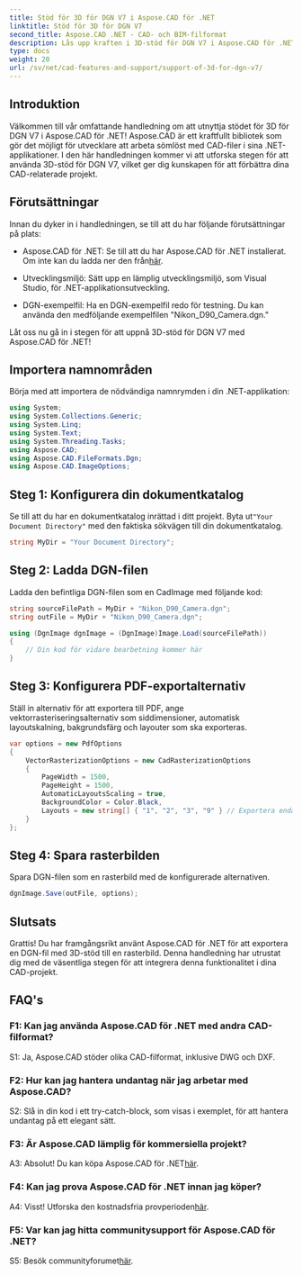 ```yaml
---
title: Stöd för 3D för DGN V7 i Aspose.CAD för .NET
linktitle: Stöd för 3D för DGN V7
second_title: Aspose.CAD .NET - CAD- och BIM-filformat
description: Lås upp kraften i 3D-stöd för DGN V7 i Aspose.CAD för .NET. Följ vår steg-för-steg handledning.
type: docs
weight: 20
url: /sv/net/cad-features-and-support/support-of-3d-for-dgn-v7/
---
```

## Introduktion

Välkommen till vår omfattande handledning om att utnyttja stödet för 3D för DGN V7 i Aspose.CAD för .NET! Aspose.CAD är ett kraftfullt bibliotek som gör det möjligt för utvecklare att arbeta sömlöst med CAD-filer i sina .NET-applikationer. I den här handledningen kommer vi att utforska stegen för att använda 3D-stöd för DGN V7, vilket ger dig kunskapen för att förbättra dina CAD-relaterade projekt.

## Förutsättningar

Innan du dyker in i handledningen, se till att du har följande förutsättningar på plats:

-  Aspose.CAD för .NET: Se till att du har Aspose.CAD för .NET installerat. Om inte kan du ladda ner den från[här](https://releases.aspose.com/cad/net/).

- Utvecklingsmiljö: Sätt upp en lämplig utvecklingsmiljö, som Visual Studio, för .NET-applikationsutveckling.

- DGN-exempelfil: Ha en DGN-exempelfil redo för testning. Du kan använda den medföljande exempelfilen "Nikon_D90_Camera.dgn."

Låt oss nu gå in i stegen för att uppnå 3D-stöd för DGN V7 med Aspose.CAD för .NET!

## Importera namnområden

Börja med att importera de nödvändiga namnrymden i din .NET-applikation:

```csharp
using System;
using System.Collections.Generic;
using System.Linq;
using System.Text;
using System.Threading.Tasks;
using Aspose.CAD;
using Aspose.CAD.FileFormats.Dgn;
using Aspose.CAD.ImageOptions;
```

## Steg 1: Konfigurera din dokumentkatalog

 Se till att du har en dokumentkatalog inrättad i ditt projekt. Byta ut`"Your Document Directory"` med den faktiska sökvägen till din dokumentkatalog.

```csharp
string MyDir = "Your Document Directory";
```

## Steg 2: Ladda DGN-filen

Ladda den befintliga DGN-filen som en CadImage med följande kod:

```csharp
string sourceFilePath = MyDir + "Nikon_D90_Camera.dgn";
string outFile = MyDir + "Nikon_D90_Camera.dgn";

using (DgnImage dgnImage = (DgnImage)Image.Load(sourceFilePath))
{
    // Din kod för vidare bearbetning kommer här
}
```

## Steg 3: Konfigurera PDF-exportalternativ

Ställ in alternativ för att exportera till PDF, ange vektorrasteriseringsalternativ som siddimensioner, automatisk layoutskalning, bakgrundsfärg och layouter som ska exporteras.

```csharp
var options = new PdfOptions
{
    VectorRasterizationOptions = new CadRasterizationOptions
    {
        PageWidth = 1500,
        PageHeight = 1500,
        AutomaticLayoutsScaling = true,
        BackgroundColor = Color.Black,
        Layouts = new string[] { "1", "2", "3", "9" } // Exportera endast angivna vyer
    }
};
```

## Steg 4: Spara rasterbilden

Spara DGN-filen som en rasterbild med de konfigurerade alternativen.

```csharp
dgnImage.Save(outFile, options);
```

## Slutsats

Grattis! Du har framgångsrikt använt Aspose.CAD för .NET för att exportera en DGN-fil med 3D-stöd till en rasterbild. Denna handledning har utrustat dig med de väsentliga stegen för att integrera denna funktionalitet i dina CAD-projekt.

## FAQ's

### F1: Kan jag använda Aspose.CAD för .NET med andra CAD-filformat?

S1: Ja, Aspose.CAD stöder olika CAD-filformat, inklusive DWG och DXF.

### F2: Hur kan jag hantera undantag när jag arbetar med Aspose.CAD?

S2: Slå in din kod i ett try-catch-block, som visas i exemplet, för att hantera undantag på ett elegant sätt.

### F3: Är Aspose.CAD lämplig för kommersiella projekt?

 A3: Absolut! Du kan köpa Aspose.CAD för .NET[här](https://purchase.aspose.com/buy).

### F4: Kan jag prova Aspose.CAD för .NET innan jag köper?

A4: Visst! Utforska den kostnadsfria provperioden[här](https://releases.aspose.com/).

### F5: Var kan jag hitta communitysupport för Aspose.CAD för .NET?

 S5: Besök communityforumet[här](https://forum.aspose.com/c/cad/19).